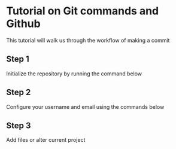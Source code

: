 # Tutorial on Git commands and Github
This tutorial will walk us through the workflow of making a commit
## Step 1
Initialize the repository by running the command below
## Step 2
Configure your username and email using the commands below
## Step 3
Add files or alter current project

